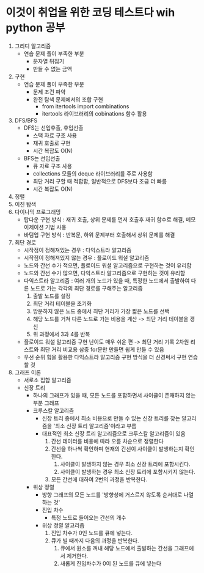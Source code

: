 # 이것이 취업을 위한 코딩 테스트다 wih python 공부
1. 그리디 알고리즘
   - 연습 문제 풀이 부족한 부분
       - 문자열 뒤집기
       - 만들 수 없는 금액
3. 구현
   - 연습 문제 풀이 부족한 부분
      - 문제 조건 파악
      - 완전 탐색 문제에서의 조합 구현
         - from itertools import combinations
         - itertools 라이브러리의 cobinations 함수 활용
5. DFS/BFS
   - DFS는 선입후출, 후입선출
      - 스택 자료 구조 사용
      - 재귀 호출로 구현
      - 시간 복잡도 O(N)
   - BFS는 선입선출
      - 큐 자료 구조 사용
      - collections 모듈의 deque 라이브러리를 주로 사용함
      - 최단 거리 구할 때 적합함, 일반적으로 DFS보다 조금 더 빠름
      - 시간 복잡도 O(N)
6. 정렬
7. 이진 탐색
8. 다이나믹 프로그래밍
   - 탑다운 구현 방식 : 재귀 호출, 상위 문제를 먼저 호출후 재귀 함수로 해결, 메모이제이션 기법 사용 
   - 바텀업 구현 방식 : 반복문, 하위 문제부터 호출해서 상위 문제를 해결
9. 최단 경로
   - 시작점이 정해져있는 경우 : 다익스트라 알고리즘
   - 시작점이 정해져있지 않는 경우 : 플로이드 워셜 알고리즘
   - 노드와 간선 수가 적으면, 플로이드 워셜 알고리즘으로 구현하는 것이 유리함
   - 노드와 간선 수가 많으면, 다익스트라 알고리즘으로 구현하는 것이 유리함
   - 다익스트라 알고리즘 : 여러 개의 노드가 있을 때, 특정한 노드에서 출발하여 다른 노드로 가는 각각의 최단 경로를 구해주는 알고리즘
       1. 출발 노드를 설정
       2. 최단 거리 테이블을 초기화
       3. 방문하지 않은 노드 중에서 최단 거리가 가장 짧은 노드를 선택
       4. 해당 노드를 거쳐 다른 노드로 가는 비용을 계산 -> 최단 거리 테이블을 갱신
       5. 위 과정에서 3과 4를 반복
   - 플로이드 워셜 알고리즘 구현 난이도 매우 쉬운 편 -> 최단 거리 기록 2차원 리스트와 최단 거리 비교용 삼중 for문만 만들면 쉽게 만들 수 있음
   - 우선 순위 힙을 활용한 다익스트라 알고리즘 구현 방식을 더 신경써서 구현 연습할 것
10. 그래프 이론
    - 서로소 집합 알고리즘
    - 신장 트리
         - 하나의 그래프가 있을 때, 모든 노드를 포함하면서 사이클이 존재하지 않는 부분 그래프
         - 크루스칼 알고리즘
              - 신장 트리 중에서 최소 비용으로 만들 수 있는 신창 트리를 찾는 알고리즘을 '최소 신장 트리 알고리즘'이라고 부름
              - 대표적인 최소 신장 트리 알고리즘으로 크루스칼 알고리즘이 있음
                1. 간선 데이터를 비용에 따라 오름 차순으로 정렬한다
                2. 간선을 하나씩 확인하며 현재의 간선이 사이클이 발생하는지 확인한다.
                   1. 사이클이 발생하지 않는 경우 최소 신장 트리에 포함시킨다.
                   2. 사이클이 발생하는 경우 최소 신장 트리에 포함시키지 않는다.
                3. 모든 간선에 대하여 2번의 과정을 반복한다.
         - 위상 정렬
            - 방향 그래프의 모든 노드를 '방향성에 거스르지 않도록 순서대로 나열하는 것'
            - 진입 차수
                 - 특정 노드로 들어오는 간선의 개수
            - 위상 정렬 알고리즘
                 1. 진입 차수가 0인 노드를 큐에 넣는다.
                 2. 큐가 빌 때까지 다음의 과정을 반복한다.
                      1. 큐에서 원소를 꺼내 해당 노드에서 출발하는 간선을 그래프에서 제거한다.
                      2. 새롭게 진입차수가 0이 된 노드를 큐에 넣는다

